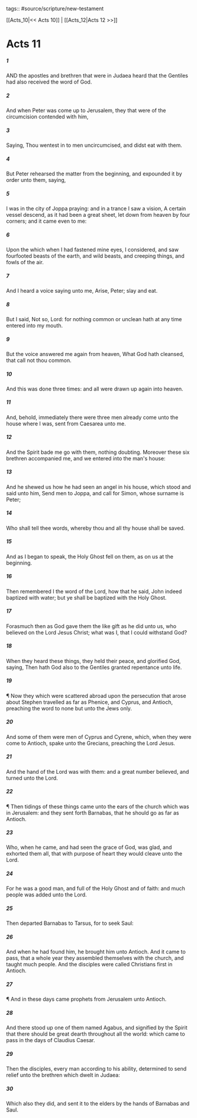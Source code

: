 tags:: #source/scripture/new-testament

[[Acts_10|<< Acts 10]] | [[Acts_12|Acts 12 >>]]

# Acts 11

##### 1

AND the apostles and brethren that were in Judaea heard that the Gentiles had also received the word of God.

##### 2

And when Peter was come up to Jerusalem, they that were of the circumcision contended with him,

##### 3

Saying, Thou wentest in to men uncircumcised, and didst eat with them.

##### 4

But Peter rehearsed the matter from the beginning, and expounded it by order unto them, saying,

##### 5

I was in the city of Joppa praying: and in a trance I saw a vision, A certain vessel descend, as it had been a great sheet, let down from heaven by four corners; and it came even to me:

##### 6

Upon the which when I had fastened mine eyes, I considered, and saw fourfooted beasts of the earth, and wild beasts, and creeping things, and fowls of the air.

##### 7

And I heard a voice saying unto me, Arise, Peter; slay and eat.

##### 8

But I said, Not so, Lord: for nothing common or unclean hath at any time entered into my mouth.

##### 9

But the voice answered me again from heaven, What God hath cleansed, that call not thou common.

##### 10

And this was done three times: and all were drawn up again into heaven.

##### 11

And, behold, immediately there were three men already come unto the house where I was, sent from Caesarea unto me.

##### 12

And the Spirit bade me go with them, nothing doubting. Moreover these six brethren accompanied me, and we entered into the man's house:

##### 13

And he shewed us how he had seen an angel in his house, which stood and said unto him, Send men to Joppa, and call for Simon, whose surname is Peter;

##### 14

Who shall tell thee words, whereby thou and all thy house shall be saved.

##### 15

And as I began to speak, the Holy Ghost fell on them, as on us at the beginning.

##### 16

Then remembered I the word of the Lord, how that he said, John indeed baptized with water; but ye shall be baptized with the Holy Ghost.

##### 17

Forasmuch then as God gave them the like gift as he did unto us, who believed on the Lord Jesus Christ; what was I, that I could withstand God?

##### 18

When they heard these things, they held their peace, and glorified God, saying, Then hath God also to the Gentiles granted repentance unto life.

##### 19

¶ Now they which were scattered abroad upon the persecution that arose about Stephen travelled as far as Phenice, and Cyprus, and Antioch, preaching the word to none but unto the Jews only.

##### 20

And some of them were men of Cyprus and Cyrene, which, when they were come to Antioch, spake unto the Grecians, preaching the Lord Jesus.

##### 21

And the hand of the Lord was with them: and a great number believed, and turned unto the Lord.

##### 22

¶ Then tidings of these things came unto the ears of the church which was in Jerusalem: and they sent forth Barnabas, that he should go as far as Antioch.

##### 23

Who, when he came, and had seen the grace of God, was glad, and exhorted them all, that with purpose of heart they would cleave unto the Lord.

##### 24

For he was a good man, and full of the Holy Ghost and of faith: and much people was added unto the Lord.

##### 25

Then departed Barnabas to Tarsus, for to seek Saul:

##### 26

And when he had found him, he brought him unto Antioch. And it came to pass, that a whole year they assembled themselves with the church, and taught much people. And the disciples were called Christians first in Antioch.

##### 27

¶ And in these days came prophets from Jerusalem unto Antioch.

##### 28

And there stood up one of them named Agabus, and signified by the Spirit that there should be great dearth throughout all the world: which came to pass in the days of Claudius Caesar.

##### 29

Then the disciples, every man according to his ability, determined to send relief unto the brethren which dwelt in Judaea:

##### 30

Which also they did, and sent it to the elders by the hands of Barnabas and Saul.
